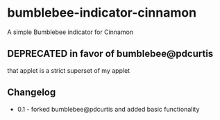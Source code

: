 # bumblebee-indicator-cinnamon
A simple Bumblebee indicator for Cinnamon
## DEPRECATED in favor of bumblebee@pdcurtis
that applet is a strict superset of my applet

## Changelog
- 0.1 - forked bumblebee@pdcurtis and added basic functionality
